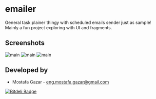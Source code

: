 emailer
=======

General task plainer thingy with scheduled emails sender just as sample! Mainly a fun project exploring with UI and fragments.

Screenshots
------------
![main](https://dl.dropboxusercontent.com/u/31123652/Emailer/1.png)
![main](https://dl.dropboxusercontent.com/u/31123652/Emailer/2.png)
![main](https://dl.dropboxusercontent.com/u/31123652/Emailer/3.png)

Developed by
------------
* Mostafa Gazar - <eng.mostafa.gazar@gmail.com>

[![Bitdeli Badge](https://d2weczhvl823v0.cloudfront.net/MostafaGazar/emailer/trend.png)](https://bitdeli.com/free "Bitdeli Badge")


